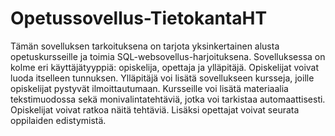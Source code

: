 # Opetussovellus-TietokantaHT

Tämän sovelluksen tarkoituksena on tarjota yksinkertainen alusta opetuskursseille ja toimia SQL-websovellus-harjoituksena. Sovelluksessa on kolme eri käyttäjätyyppiä: opiskelija, opettaja
ja ylläpitäjä. Opiskelijat voivat luoda itselleen tunnuksen. Ylläpitäjä voi lisätä sovellukseen kursseja, joille opiskelijat pystyvät ilmoittautumaan. Kursseille voi lisätä materiaalia tekstimuodossa
sekä monivalintatehtäviä, jotka voi tarkistaa automaattisesti. Opiskelijat voivat ratkoa näitä tehtäviä. Lisäksi opettajat voivat seurata oppilaiden edistymistä.
